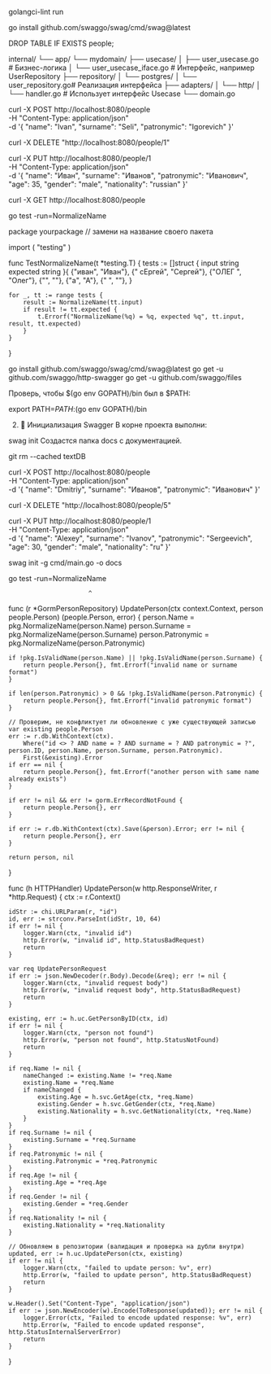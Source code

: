 golangci-lint run

go install github.com/swaggo/swag/cmd/swag@latest

DROP TABLE IF EXISTS people;


internal/
└── app/
    └── mydomain/
        ├── usecase/
        │   ├── user_usecase.go        # Бизнес-логика
        │   └── user_usecase_iface.go  # Интерфейс, например UserRepository
        ├── repository/
        │   └── postgres/
        │       └── user_repository.go# Реализация интерфейса
        ├── adapters/
        │   └── http/
        │       └── handler.go         # Использует интерфейс Usecase
        └── domain.go


 curl -X POST http://localhost:8080/people \
  -H "Content-Type: application/json" \
  -d '{
    "name": "Ivan",
    "surname": "Seli",
    "patronymic": "Igorevich"
}'

curl -X DELETE "http://localhost:8080/people/1"


curl -X PUT http://localhost:8080/people/1 \
  -H "Content-Type: application/json" \
  -d '{
    "name": "Иван",
    "surname": "Иванов",
    "patronymic": "Иванович",
    "age": 35,
    "gender": "male",
    "nationality": "russian"
  }'


  curl -X GET http://localhost:8080/people

go test -run=NormalizeName


package yourpackage // замени на название своего пакета

import (
	"testing"
)

func TestNormalizeName(t *testing.T) {
	tests := []struct {
		input    string
		expected string
	}{
		{"иван", "Иван"},
		{"  сЕргей", "Сергей"},
		{"ОЛЕГ  ", "Олег"},
		{"", ""},
		{"а", "А"},
		{"   ", ""},
	}

	for _, tt := range tests {
		result := NormalizeName(tt.input)
		if result != tt.expected {
			t.Errorf("NormalizeName(%q) = %q, expected %q", tt.input, result, tt.expected)
		}
	}
}










go install github.com/swaggo/swag/cmd/swag@latest
go get -u github.com/swaggo/http-swagger
go get -u github.com/swaggo/files

Проверь, чтобы $(go env GOPATH)/bin был в $PATH:


export PATH=$PATH:$(go env GOPATH)/bin

2. 📂 Инициализация Swagger
В корне проекта выполни:


swag init
Создастся папка docs с документацией.


git rm --cached textDB


curl -X POST http://localhost:8080/people \
  -H "Content-Type: application/json" \
  -d '{
    "name": "Dmitriy",
    "surname": "Иванов",
    "patronymic": "Иванович"
  }'

  curl -X DELETE "http://localhost:8080/people/5"


  curl -X PUT http://localhost:8080/people/1 \
  -H "Content-Type: application/json" \
  -d '{
    "name": "Alexey",
    "surname": "Ivanov",
    "patronymic": "Sergeevich",
    "age": 30,
    "gender": "male",
    "nationality": "ru"
  }'

  
swag init -g cmd/main.go -o docs


go test -run=NormalizeName

                          ^
func (r *GormPersonRepository) UpdatePerson(ctx context.Context, person people.Person) (people.Person, error) {
	person.Name = pkg.NormalizeName(person.Name)
	person.Surname = pkg.NormalizeName(person.Surname)
	person.Patronymic = pkg.NormalizeName(person.Patronymic)

	if !pkg.IsValidName(person.Name) || !pkg.IsValidName(person.Surname) {
		return people.Person{}, fmt.Errorf("invalid name or surname format")
	}

	if len(person.Patronymic) > 0 && !pkg.IsValidName(person.Patronymic) {
		return people.Person{}, fmt.Errorf("invalid patronymic format")
	}

	// Проверим, не конфликтует ли обновление с уже существующей записью
	var existing people.Person
	err := r.db.WithContext(ctx).
		Where("id <> ? AND name = ? AND surname = ? AND patronymic = ?", person.ID, person.Name, person.Surname, person.Patronymic).
		First(&existing).Error
	if err == nil {
		return people.Person{}, fmt.Errorf("another person with same name already exists")
	}

	if err != nil && err != gorm.ErrRecordNotFound {
		return people.Person{}, err
	}

	if err := r.db.WithContext(ctx).Save(&person).Error; err != nil {
		return people.Person{}, err
	}

	return person, nil
}


func (h HTTPHandler) UpdatePerson(w http.ResponseWriter, r *http.Request) {
	ctx := r.Context()

	idStr := chi.URLParam(r, "id")
	id, err := strconv.ParseInt(idStr, 10, 64)
	if err != nil {
		logger.Warn(ctx, "invalid id")
		http.Error(w, "invalid id", http.StatusBadRequest)
		return
	}

	var req UpdatePersonRequest
	if err := json.NewDecoder(r.Body).Decode(&req); err != nil {
		logger.Warn(ctx, "invalid request body")
		http.Error(w, "invalid request body", http.StatusBadRequest)
		return
	}

	existing, err := h.uc.GetPersonByID(ctx, id)
	if err != nil {
		logger.Warn(ctx, "person not found")
		http.Error(w, "person not found", http.StatusNotFound)
		return
	}

	if req.Name != nil {
		nameChanged := existing.Name != *req.Name
		existing.Name = *req.Name
		if nameChanged {
			existing.Age = h.svc.GetAge(ctx, *req.Name)
			existing.Gender = h.svc.GetGender(ctx, *req.Name)
			existing.Nationality = h.svc.GetNationality(ctx, *req.Name)
		}
	}
	if req.Surname != nil {
		existing.Surname = *req.Surname
	}
	if req.Patronymic != nil {
		existing.Patronymic = *req.Patronymic
	}
	if req.Age != nil {
		existing.Age = *req.Age
	}
	if req.Gender != nil {
		existing.Gender = *req.Gender
	}
	if req.Nationality != nil {
		existing.Nationality = *req.Nationality
	}

	// Обновляем в репозитории (валидация и проверка на дубли внутри)
	updated, err := h.uc.UpdatePerson(ctx, existing)
	if err != nil {
		logger.Warn(ctx, "failed to update person: %v", err)
		http.Error(w, "failed to update person", http.StatusBadRequest)
		return
	}

	w.Header().Set("Content-Type", "application/json")
	if err := json.NewEncoder(w).Encode(ToResponse(updated)); err != nil {
		logger.Error(ctx, "Failed to encode updated response: %v", err)
		http.Error(w, "Failed to encode updated response", http.StatusInternalServerError)
		return
	}
}

